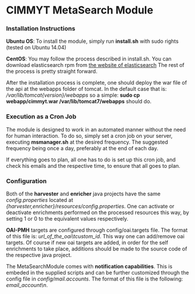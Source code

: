 # CIMMYT MetaSearch Module

### Installation Instructions

**Ubuntu OS**: 
To install the module, simply run **install.sh** with sudo rights (tested on Ubuntu 14.04)

**CentOS**:
You may follow the process described in install.sh. 
You can download elasticsearch rpm from [the website of elasticsearch](https://download.elastic.co/elasticsearch/elasticsearch/elasticsearch-1.5.2.noarch.rpm)
The rest of the process is pretty straight forward.

After the installation process is complete, one should deploy the war file of
the api at the webapps folder of tomcat. 
In the default case that is: */var/lib/tomcat{version}/webapps* so a simple:
**sudo cp webapp/cimmyt.war /var/lib/tomcat7/webapps** should do.

### Execution as a Cron Job

The module is designed to work in an automated manner without the need for human interaction.
To do so, simply set a cron job on your server, executing **msmanager.sh** at the desired frequency.
The suggested frequency being once a day, preferably at the end of each day.

If everything goes to plan, all one has to do is set up this cron job, and check his emails and the 
respective time, to ensure that all goes to plan.

### Configuration

Both of the **harvester** and **enricher** java projects have the same *config.properties* located
at *{harvester,enricher}/resources/config.properties*. One can activate or deactivate enrichments
performed on the processed resources this way, by setting 1 or 0 to the equivalent values respectively.

**OAI-PMH** targets are configured through config/oai.targets file. The format of this file is: 
*url_of_the_oai\tcustom_id*. This way one can add/remove oai targets. Of course if new oai targets 
are added, in order for the self enrichments to take place, additions should be made to the source code 
of the respective java project. 

The MetaSearchModule comes with **notification capabilities**. This is embeded in the supplied scripts and can be 
further customized through the config file in *config/mail.accounts*. The format of this file is the following: 
*email_account\n*.

